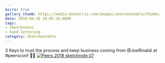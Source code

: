 ```yaml
---
micro: true
gallery_thumb: https://media.bennorris.com/images/sketchnotable/thumbs/peers-2018-sketchnote-07.jpg
date: 2018-04-26 16:05:33-0600
tags:
- sketchnotes
- hand lettering
category: Sketchnotable
---
```


3 Keys to trust the process and keep business coming from @JoeRinaldi at #peersconf ✍🏼 [![Peers 2018 sketchnote 07](https://media.bennorris.com/images/sketchnotable/peers-2018/peers-2018-sketchnote-07.jpg)](https://media.bennorris.com/images/sketchnotable/peers-2018/peers-2018-sketchnote-07.jpg)